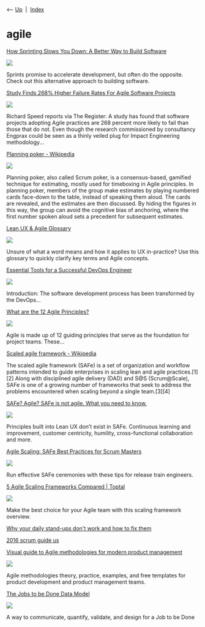 <div class="nav">

⟵ [Up](index.html)  \|  [Index](index.html)

</div>

# agile

<div class="cards">

<div class="card">

<div class="card-title">

[How Sprinting Slows You Down: A Better Way to Build
Software](https://thenewstack.io/how-sprinting-slows-you-down-a-better-way-to-build-software)

</div>

<div class="card-image">

[![](https://cdn.thenewstack.io/media/2024/05/e06fbfcf-athletics-3108410_1280.jpg)](https://thenewstack.io/how-sprinting-slows-you-down-a-better-way-to-build-software)

</div>

Sprints promise to accelerate development, but often do the opposite.
Check out this alternative approach to building software.

</div>

<div class="card">

<div class="card-title">

[Study Finds 268% Higher Failure Rates For Agile Software
Projects](https://tech.slashdot.org/story/24/06/06/022253/study-finds-268-higher-failure-rates-for-agile-software-projects)

</div>

<div class="card-image">

[![](https://a.fsdn.com/sd/topics/software_64.png)](https://tech.slashdot.org/story/24/06/06/022253/study-finds-268-higher-failure-rates-for-agile-software-projects)

</div>

Richard Speed reports via The Register: A study has found that software
projects adopting Agile practices are 268 percent more likely to fail
than those that do not. Even though the research commissioned by
consultancy Engprax could be seen as a thinly veiled plug for Impact
Engineering methodology...

</div>

<div class="card">

<div class="card-title">

[Planning poker -
Wikipedia](https://en.wikipedia.org/wiki/Planning_poker)

</div>

<div class="card-image">

[![](https://upload.wikimedia.org/wikipedia/commons/e/eb/CrispPlanningPokerDeck.jpg)](https://en.wikipedia.org/wiki/Planning_poker)

</div>

Planning poker, also called Scrum poker, is a consensus-based, gamified
technique for estimating, mostly used for timeboxing in Agile
principles. In planning poker, members of the group make estimates by
playing numbered cards face-down to the table, instead of speaking them
aloud. The cards are revealed, and the estimates are then discussed. By
hiding the figures in this way, the group can avoid the cognitive bias
of anchoring, where the first number spoken aloud sets a precedent for
subsequent estimates.

</div>

<div class="card">

<div class="card-title">

[Lean UX & Agile
Glossary](https://www.nngroup.com/articles/agile-glossary)

</div>

<div class="card-image">

[![](https://media.nngroup.com/media/articles/opengraph_images/Glossary-Agile_73.jpg)](https://www.nngroup.com/articles/agile-glossary)

</div>

Unsure of what a word means and how it applies to UX in-practice? Use
this glossary to quickly clarify key terms and Agile concepts.

</div>

<div class="card">

<div class="card-title">

[Essential Tools for a Successful DevOps
Engineer](https://dev.to/aws-builders/essential-tools-for-a-successful-devops-engineer-4lgl)

</div>

<div class="card-image">

[![](https://media.dev.to/dynamic/image/width=1000,height=500,fit=cover,gravity=auto,format=auto/https%3A%2F%2Fdev-to-uploads.s3.amazonaws.com%2Fuploads%2Farticles%2Fppl7gxtj9ivo53fbjb0i.jpg)](https://dev.to/aws-builders/essential-tools-for-a-successful-devops-engineer-4lgl)

</div>

Introduction: The software development process has been transformed by
the DevOps...

</div>

<div class="card">

<div class="card-title">

[What are the 12 Agile
Principles?](https://dev.to/hr21don/what-are-the-12-agile-principles-i5c)

</div>

<div class="card-image">

[![](https://media.dev.to/dynamic/image/width=1000,height=500,fit=cover,gravity=auto,format=auto/https%3A%2F%2Fdev-to-uploads.s3.amazonaws.com%2Fuploads%2Farticles%2Fgrozg5dsjct07s7wbfbr.jpg)](https://dev.to/hr21don/what-are-the-12-agile-principles-i5c)

</div>

Agile is made up of 12 guiding principles that serve as the foundation
for project teams. These...

</div>

<div class="card">

<div class="card-title">

[Scaled agile framework -
Wikipedia](https://en.wikipedia.org/wiki/Scaled_agile_framework)

</div>

The scaled agile framework (SAFe) is a set of organization and workflow
patterns intended to guide enterprises in scaling lean and agile
practices.\[1\]\[2\] Along with disciplined agile delivery (DAD) and S@S
(Scrum@Scale), SAFe is one of a growing number of frameworks that seek
to address the problems encountered when scaling beyond a single
team.\[3\]\[4\]

</div>

<div class="card">

<div class="card-title">

[SAFe? Agile? SAFe is not agile. What you need to
know.](https://jeffgothelf.com/blog/safe-is-not-agile)

</div>

<div class="card-image">

[![](https://jeffgothelf.com/wp-content/uploads/2021/05/Scaled-Agile-Framework-_Full_web.jpg)](https://jeffgothelf.com/blog/safe-is-not-agile)

</div>

Principles built into Lean UX don’t exist in SAFe. Continuous learning
and improvement, customer centricity, humility, cross-functional
collaboration and more.

</div>

<div class="card">

<div class="card-title">

[Agile Scaling: SAFe Best Practices for Scrum
Masters](https://www.toptal.com/project-managers/scaled-agile-framework/safe-best-practices)

</div>

<div class="card-image">

[![](https://bs-uploads.toptal.io/blackfish-uploads/components/open_graph_image/8959669/og_image/optimized/OPEN_GRAPH-bab2694a57b8c1b47fa8eef5b411aadf.png)](https://www.toptal.com/project-managers/scaled-agile-framework/safe-best-practices)

</div>

Run effective SAFe ceremonies with these tips for release train
engineers.

</div>

<div class="card">

<div class="card-title">

[5 Agile Scaling Frameworks Compared \|
Toptal](https://www.toptal.com/project-managers/agile/agile-scaling-frameworks-compared)

</div>

<div class="card-image">

[![](https://bs-uploads.toptal.io/blackfish-uploads/components/open_graph_image/8960630/og_image/optimized/OPEN_GRAPH-64e430c28dd13070b6bffb53c9ca3526__1_-3b5bb18dbedac40a5bac59f884538e6e.png)](https://www.toptal.com/project-managers/agile/agile-scaling-frameworks-compared)

</div>

Make the best choice for your Agile team with this scaling framework
overview.

</div>

<div class="card">

<div class="card-title">

[Why your daily stand-ups don't work and how to fix
them](https://lucasfcosta.com/2022/08/07/how-to-improve-daily-standups.html)

</div>

</div>

<div class="card">

<div class="card-title">

[2016 scrum guide
us](http://www.scrumguides.org/docs/scrumguide/v2016/2016-Scrum-Guide-US.pdf)

</div>

</div>

<div class="card">

<div class="card-title">

[Visual guide to Agile methodologies for modern product
management](https://miro.com/blog/choose-between-agile-lean-scrum-kanban)

</div>

<div class="card-image">

[![](https://miro.com/blog/wp-content/uploads/2024/07/Blog-headers-set-3-9.png)](https://miro.com/blog/choose-between-agile-lean-scrum-kanban)

</div>

Agile methodologies theory, practice, examples, and free templates for
product development and product management teams.

</div>

<div class="card">

<div class="card-title">

[The Jobs to be Done Data
Model](https://jtbd.info/the-jobs-to-be-done-data-model-b270f6fc445)

</div>

<div class="card-image">

[![](https://miro.medium.com/v2/resize:fit:1147/1*c4hIiXoS7EmWJ9mFUVt8UQ.png)](https://jtbd.info/the-jobs-to-be-done-data-model-b270f6fc445)

</div>

A way to communicate, quantify, validate, and design for a Job to be
Done

</div>

</div>
